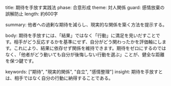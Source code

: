 title: 期待を手放す実践法
phase: 合意形成
theme: 対人関係
guard: 感情放棄の誤解防止
length: 約600字

summary:
他者への過剰な期待を減らし、現実的な関係を築く方法を提示する。

body:
期待を手放すには、「結果」ではなく「行動」に満足を見いだすことです。相手がどう反応するかを基準にせず、自分がどう関わったかを評価軸にします。これにより、結果に依存せず関係を維持できます。期待をゼロにするのではなく、「他者がどう動いても自分が後悔しない行動を選ぶ」ことが、健全な距離を保つ鍵です。

keywords: ["期待", "現実的関係", "自立", "感情整理"]
insight:
期待を手放すとは、相手ではなく自分の行動に納得することである。
